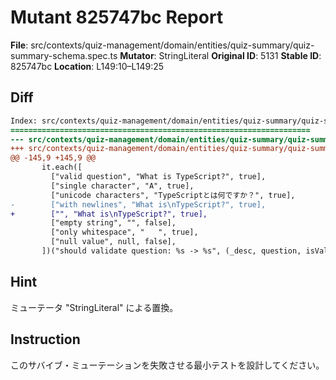 # Mutant 825747bc Report

**File**: src/contexts/quiz-management/domain/entities/quiz-summary/quiz-summary-schema.spec.ts
**Mutator**: StringLiteral
**Original ID**: 5131
**Stable ID**: 825747bc
**Location**: L149:10–L149:25

## Diff

```diff
Index: src/contexts/quiz-management/domain/entities/quiz-summary/quiz-summary-schema.spec.ts
===================================================================
--- src/contexts/quiz-management/domain/entities/quiz-summary/quiz-summary-schema.spec.ts	original
+++ src/contexts/quiz-management/domain/entities/quiz-summary/quiz-summary-schema.spec.ts	mutated #5131
@@ -145,9 +145,9 @@
       it.each([
         ["valid question", "What is TypeScript?", true],
         ["single character", "A", true],
         ["unicode characters", "TypeScriptとは何ですか？", true],
-        ["with newlines", "What is\nTypeScript?", true],
+        ["", "What is\nTypeScript?", true],
         ["empty string", "", false],
         ["only whitespace", "   ", true],
         ["null value", null, false],
       ])("should validate question: %s -> %s", (_desc, question, isValid) => {
```

## Hint

ミューテータ "StringLiteral" による置換。

## Instruction

このサバイブ・ミューテーションを失敗させる最小テストを設計してください。
